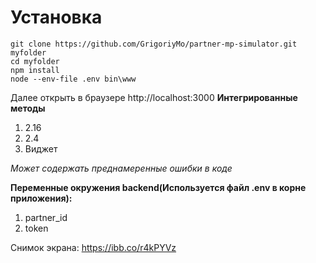 

# Установка

    git clone https://github.com/GrigoriyMo/partner-mp-simulator.git myfolder
    cd myfolder
    npm install
    node --env-file .env bin\www


Далее открыть в браузере http://localhost:3000
**Интегрированные методы**
1. 2.16
2. 2.4
3. Виджет

*Может содержать преднамеренные ошибки в коде*

**Переменные окружения backend(Используется файл .env в корне приложения):**
1. partner_id
2. token


Снимок экрана:
https://ibb.co/r4kPYVz

